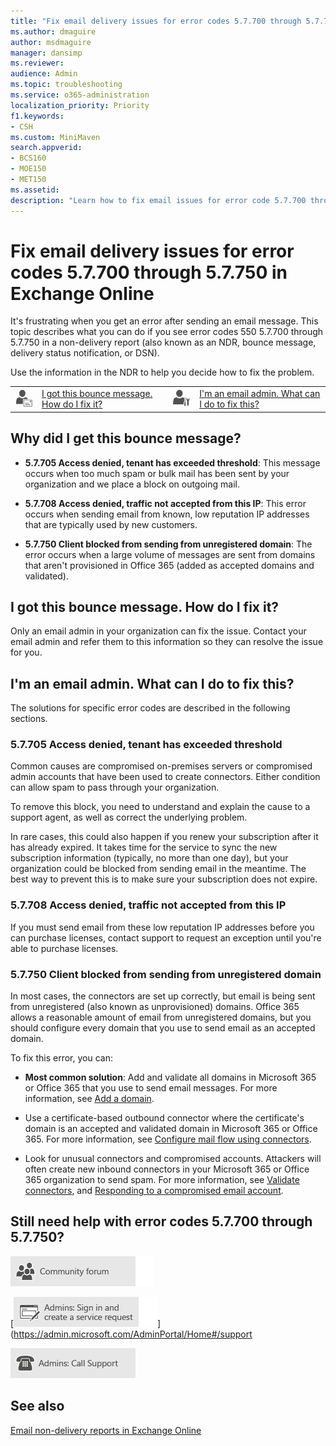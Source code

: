 ```yaml
---
title: "Fix email delivery issues for error codes 5.7.700 through 5.7.750 in Exchange Online"
ms.author: dmaguire
author: msdmaguire
manager: dansimp
ms.reviewer: 
audience: Admin
ms.topic: troubleshooting
ms.service: o365-administration
localization_priority: Priority
f1.keywords:
- CSH
ms.custom: MiniMaven
search.appverid:
- BCS160
- MOE150
- MET150
ms.assetid: 
description: "Learn how to fix email issues for error code 5.7.700 through 5.7.750 in Exchange Online."
---
```


# Fix email delivery issues for error codes 5.7.700 through 5.7.750 in Exchange Online

It's frustrating when you get an error after sending an email message. This topic describes what you can do if you see error codes 550 5.7.700 through 5.7.750 in a non-delivery report (also known as an NDR, bounce message, delivery status notification, or DSN).

Use the information in the NDR to help you decide how to fix the problem.

|||||
|:-----|:-----|:-----|:-----|
|![Email user icon](../../media/31425afd-41a9-435e-aa85-6886277c369b.png)|[I got this bounce message. How do I fix it?](#i-got-this-bounce-message-how-do-i-fix-it)|![Email admin icon](../../media/3d4c569e-b819-4a29-86b1-4b9619cf2acf.png)|[I'm an email admin. What can I do to fix this?](#im-an-email-admin-what-can-i-do-to-fix-this)|

## Why did I get this bounce message?

- **5.7.705 Access denied, tenant has exceeded threshold**: This message occurs when too much spam or bulk mail has been sent by your organization and we place a block on outgoing mail.

- **5.7.708 Access denied, traffic not accepted from this IP**: This error occurs when sending email from known, low reputation IP addresses that are typically used by new customers.

- **5.7.750 Client blocked from sending from unregistered domain**: The error occurs when a large volume of messages are sent from domains that aren't provisioned in Office 365 (added as accepted domains and validated).

## I got this bounce message. How do I fix it?

Only an email admin in your organization can fix the issue. Contact your email admin and refer them to this information so they can resolve the issue for you.

## I'm an email admin. What can I do to fix this?

The solutions for specific error codes are described in the following sections.

### 5.7.705 Access denied, tenant has exceeded threshold

Common causes are compromised on-premises servers or compromised admin accounts that have been used to create connectors. Either condition can allow spam to pass through your organization.

To remove this block, you need to understand and explain the cause to a support agent, as well as correct the underlying problem.

In rare cases, this could also happen if you renew your subscription after it has already expired. It takes time for the service to sync the new subscription information (typically, no more than one day), but your organization could be blocked from sending email in the meantime. The best way to prevent this is to make sure your subscription does not expire.

### 5.7.708 Access denied, traffic not accepted from this IP

If you must send email from these low reputation IP addresses before you can purchase licenses, contact support to request an exception until you're able to purchase licenses.

### 5.7.750 Client blocked from sending from unregistered domain

In most cases, the connectors are set up correctly, but email is being sent from unregistered (also known as unprovisioned) domains. Office 365 allows a reasonable amount of email from unregistered domains, but you should configure every domain that you use to send email as an accepted domain.

To fix this error, you can:

- **Most common solution**: Add and validate all domains in Microsoft 365 or Office 365 that you use to send email messages. For more information, see [Add a domain](https://docs.microsoft.com/microsoft-365/admin/setup/add-domain).

- Use a certificate-based outbound connector where the certificate's domain is an accepted and validated domain in Microsoft 365 or Office 365. For more information, see [Configure mail flow using connectors](../use-connectors-to-configure-mail-flow/use-connectors-to-configure-mail-flow.md).

- Look for unusual connectors and compromised accounts. Attackers will often create new inbound connectors in your Microsoft 365 or Office 365 organization to send spam. For more information, see [Validate connectors](../use-connectors-to-configure-mail-flow/validate-connectors.md), and [Responding to a compromised email account](https://docs.microsoft.com/microsoft-365/security/office-365-security/responding-to-a-compromised-email-account).

## Still need help with error codes 5.7.700 through 5.7.750?

[![Get help from the community forums](../../media/12a746cc-184b-4288-908c-f718ce9c4ba5.png)](https://go.microsoft.com/fwlink/p/?LinkId=518605)

[![Admins: Sign in and create a service request](../../media/10862798-181d-47a5-ae4f-3f8d5a2874d4.png)](https://admin.microsoft.com/AdminPortal/Home#/support

[![Admins: Call Support](../../media/9f262e67-e8c9-4fc0-85c2-b3f4cfbc064e.png)](https://go.microsoft.com/fwlink/p/?LinkID=518322)

## See also

[Email non-delivery reports in Exchange Online](non-delivery-reports-in-exchange-online.md)
